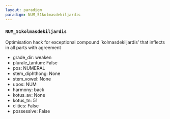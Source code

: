```yaml
---
layout: paradigm
paradigm: NUM_51kolmasdekiljardis
---
```

### ` NUM_51kolmasdekiljardis `

Optimisation hack for exceptional compound ’kolmasdekiljardis’ that inflects in all parts with agreement
* grade_dir: weaken
* plurale_tantum: False
* pos: NUMERAL
* stem_diphthong: None
* stem_vowel: None
* upos: NUM
* harmony: back
* kotus_av: None
* kotus_tn: 51
* clitics: False
* possessive: False
